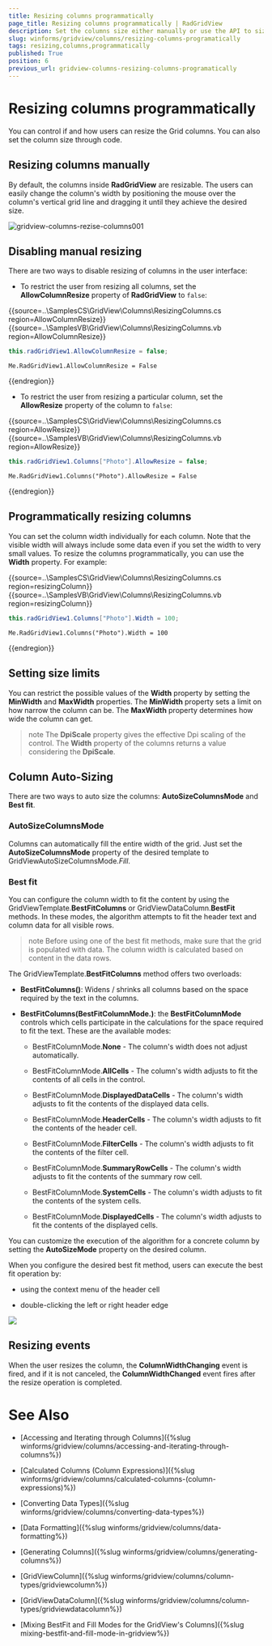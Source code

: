 ```yaml
---
title: Resizing columns programmatically
page_title: Resizing columns programmatically | RadGridView
description: Set the columns size either manually or use the API to size the columns according to their content.
slug: winforms/gridview/columns/resizing-columns-programatically
tags: resizing,columns,programmatically
published: True
position: 6
previous_url: gridview-columns-resizing-columns-programatically
---
```


# Resizing columns programmatically

You can control if and how users can resize the Grid columns. You can also set the column size through code.

## Resizing columns manually

By default, the columns inside **RadGridView** are resizable. The users can easily change the column's width by positioning the mouse over the column's vertical grid line and dragging it until they achieve the desired size.

![gridview-columns-rezise-columns001](images/gridview-columns-rezise-columns001.gif)

## Disabling manual resizing

There are two ways to disable resizing of columns in the user interface:

* To restrict the user from resizing all columns, set the __AllowColumnResize__ property of **RadGridView** to `false`:

{{source=..\SamplesCS\GridView\Columns\ResizingColumns.cs region=AllowColumnResize}} 
{{source=..\SamplesVB\GridView\Columns\ResizingColumns.vb region=AllowColumnResize}} 

````C#
this.radGridView1.AllowColumnResize = false;

````
````VB.NET
Me.RadGridView1.AllowColumnResize = False

````

{{endregion}}

* To restrict the user from resizing a particular column, set the __AllowResize__ property of the column to `false`:

{{source=..\SamplesCS\GridView\Columns\ResizingColumns.cs region=AllowResize}} 
{{source=..\SamplesVB\GridView\Columns\ResizingColumns.vb region=AllowResize}} 

````C#
this.radGridView1.Columns["Photo"].AllowResize = false;

````
````VB.NET
Me.RadGridView1.Columns("Photo").AllowResize = False

````

{{endregion}}

## Programmatically resizing columns

You can set the column width individually for each column. Note that the visible width will always include some data even if you set the width to very small values. To resize the columns programmatically, you can use the __Width__ property. For example: 

{{source=..\SamplesCS\GridView\Columns\ResizingColumns.cs region=resizingColumn}} 
{{source=..\SamplesVB\GridView\Columns\ResizingColumns.vb region=resizingColumn}} 

````C#
this.radGridView1.Columns["Photo"].Width = 100;

````
````VB.NET
Me.RadGridView1.Columns("Photo").Width = 100

````

{{endregion}}

## Setting size limits

You can restrict the possible values of the __Width__ property by setting the __MinWidth__ and __MaxWidth__ properties. The __MinWidth__ property sets a limit on how narrow the column can be. The __MaxWidth__ property determines how wide the column can get.

>note The **DpiScale** property gives the effective Dpi scaling of the control. The **Width** property of the columns returns a value considering the **DpiScale**.

## Column Auto-Sizing

There are two ways to auto size the columns: **AutoSizeColumnsMode** and **Best fit**.

### AutoSizeColumnsMode

Columns can automatically fill the entire width of the grid. Just set the __AutoSizeColumnsMode__ property of the desired template to GridViewAutoSizeColumnsMode.*Fill*.

### Best fit

You can configure the column width to fit the content by using the GridViewTemplate.__BestFitColumns__ or GridViewDataColumn.__BestFit__ methods. In these modes, the algorithm attempts to fit the header text and column data for all visible rows.

>note Before using one of the best fit methods, make sure that the grid is populated with data. The column width is calculated based on content in the data rows.

The GridViewTemplate.**BestFitColumns** method offers two overloads:

* **BestFitColumns()**: Widens / shrinks all columns based on the space required by the text in the columns.

* **BestFitColumns(BestFitColumnMode.)**: the **BestFitColumnMode** controls which cells participate in the calculations for the space required to fit the text. These are the available modes:

  * BestFitColumnMode.__None__ - The column's width does not adjust automatically.

  * BestFitColumnMode.__AllCells__ - The column's width adjusts to fit the contents of all cells in the control.

  * BestFitColumnMode.__DisplayedDataCells__ - The column's width adjusts to fit the contents of the displayed data cells.

  * BestFitColumnMode.__HeaderCells__ - The column's width adjusts to fit the contents of the header cell.

  * BestFitColumnMode.__FilterCells__ - The column's width adjusts to fit the contents of the filter cell.

  * BestFitColumnMode.__SummaryRowCells__ - The column's width adjusts to fit the contents of the summary row cell.

  * BestFitColumnMode.__SystemCells__ - The column's width adjusts to fit the contents of the system cells.

  * BestFitColumnMode.__DisplayedCells__ - The column's width adjusts to fit the contents of the displayed cells.

You can customize the execution of the algorithm for a concrete column by setting the __AutoSizeMode__ property on the desired column.

When you configure the desired best fit method, users can execute the best fit operation by:

* using the context menu of the header cell

* double-clicking the left or right header edge 

![](images/gridview-columns-rezise-columns003.png)

## Resizing events

When the user resizes the column, the __ColumnWidthChanging__ event is fired, and if it is not canceled, the __ColumnWidthChanged__ event fires after the resize operation is completed.

# See Also
* [Accessing and Iterating through Columns]({%slug winforms/gridview/columns/accessing-and-iterating-through-columns%})

* [Calculated Columns (Column Expressions)]({%slug winforms/gridview/columns/calculated-columns-(column-expressions)%})

* [Converting Data Types]({%slug winforms/gridview/columns/converting-data-types%})

* [Data Formatting]({%slug winforms/gridview/columns/data-formatting%})

* [Generating Columns]({%slug winforms/gridview/columns/generating-columns%})

* [GridViewColumn]({%slug winforms/gridview/columns/column-types/gridviewcolumn%})

* [GridViewDataColumn]({%slug winforms/gridview/columns/column-types/gridviewdatacolumn%})

* [Mixing BestFit and Fill Modes for the GridView's Columns]({%slug mixing-bestfit-and-fill-mode-in-gridview%})

